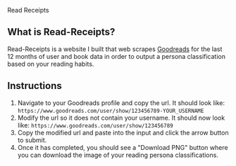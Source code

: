 Read Receipts  

## What is Read-Receipts?

Read-Receipts is a website I built that web scrapes [Goodreads](https://www.goodreads.com/) for the last 12 months of user and book data in order to output a persona classification based on your reading habits.

## Instructions 

1. Navigate to your Goodreads profile and copy the url. It should look like: 
    ```https://www.goodreads.com/user/show/123456789-YOUR_USERNAME```
2. Modify the url so it does not contain your username. It should now look like:
    ```https://www.goodreads.com/user/show/123456789```
3. Copy the modified url and paste into the input and click the arrow button to submit. 
4. Once it has completed, you should see a "Download PNG" button where you can download the image of your reading persona classifications.


